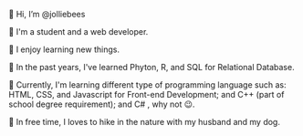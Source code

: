 👋  Hi, I’m @jolliebees

🌺 I'm a student and a web developer.

🌺 I enjoy learning new things.

🌺 In the past years, I've learned Phyton, R, and SQL for Relational Database.

🌺 Currently, I'm  learning different type of programming language such as: HTML, CSS, and Javascript for Front-end Development;
   and C++ (part of school degree requirement); and C# , why not 😉.

🌿 In free time, I loves to hike in the nature with my husband and my dog.
 

<!---
jolliebees/jolliebees is a ✨ special ✨ repository because its `README.md` (this file) appears on your GitHub profile.
You can click the Preview link to take a look at your changes.
--->
